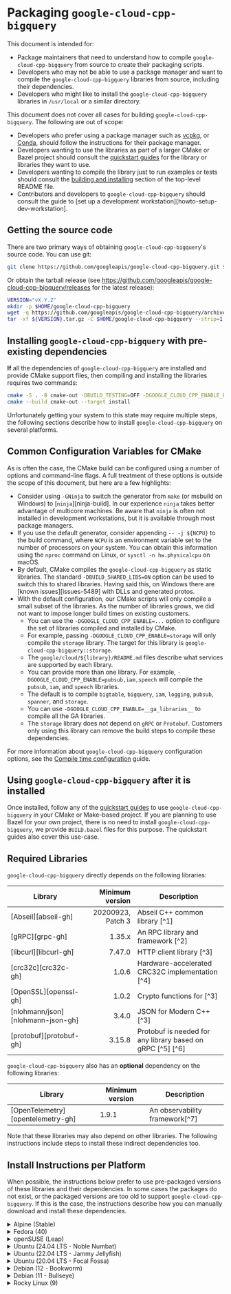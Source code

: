 # Packaging `google-cloud-cpp-bigquery`

This document is intended for:

- Package maintainers that need to understand how to compile `google-cloud-cpp-bigquery`
  from source to create their packaging scripts.
- Developers who may not be able to use a package manager and want to compile
  the `google-cloud-cpp-bigquery` libraries from source, including their dependencies.
- Developers who might like to install the `google-cloud-cpp-bigquery` libraries in
  `/usr/local` or a similar directory.

This document does not cover all cases for building `google-cloud-cpp-bigquery`. The
following are out of scope:

- Developers who prefer using a package manager such as
  [vcpkg](https://vcpkg.io), or [Conda](https://conda.io), should follow the
  instructions for their package manager.
- Developers wanting to use the libraries as part of a larger CMake or Bazel
  project should consult the [quickstart guides](/README.md#quickstart) for the
  library or libraries they want to use.
- Developers wanting to compile the library just to run examples or tests should
  consult the [building and installing](/README.md#building-and-installing)
  section of the top-level README file.
- Contributors and developers to `google-cloud-cpp-bigquery` should consult the guide to
  [set up a development workstation][howto-setup-dev-workstation].

## Getting the source code

There are two primary ways of obtaining `google-cloud-cpp-bigquery`'s source code. You
can use git:

```bash
git clone https://github.com/googleapis/google-cloud-cpp-bigquery.git $HOME/google-cloud-cpp-bigquery
```

Or obtain the tarball release (see
https://github.com/googleapis/google-cloud-cpp-bigquery/releases for the latest release):

```bash
VERSION="vX.Y.Z"
mkdir -p $HOME/google-cloud-cpp-bigquery
wget -q https://github.com/googleapis/google-cloud-cpp-bigquery/archive/${VERSION}.tar.gz
tar -xf ${VERSION}.tar.gz -C $HOME/google-cloud-cpp-bigquery --strip=1
```

## Installing `google-cloud-cpp-bigquery` with pre-existing dependencies

**If** all the dependencies of `google-cloud-cpp-bigquery` are installed and provide
CMake support files, then compiling and installing the libraries requires two
commands:

```bash
cmake -S . -B cmake-out -DBUILD_TESTING=OFF -DGOOGLE_CLOUD_CPP_ENABLE_EXAMPLES=OFF
cmake --build cmake-out --target install
```

Unfortunately getting your system to this state may require multiple steps, the
following sections describe how to install `google-cloud-cpp-bigquery` on several
platforms.

## Common Configuration Variables for CMake

As is often the case, the CMake build can be configured using a number of
options and command-line flags. A full treatment of these options is outside the
scope of this document, but here are a few highlights:

- Consider using `-GNinja` to switch the generator from `make` (or msbuild on
  Windows) to \[`ninja`\][ninja-build]. In our experience `ninja` takes better
  advantage of multicore machines. Be aware that `ninja` is often not installed
  in development workstations, but it is available through most package
  managers.
- If you use the default generator, consider appending `-- -j ${NCPU}` to the
  build command, where `NCPU` is an environment variable set to the number of
  processors on your system. You can obtain this information using the `nproc`
  command on Linux, or `sysctl -n hw.physicalcpu` on macOS.
- By default, CMake compiles the `google-cloud-cpp-bigquery` as static libraries. The
  standard `-DBUILD_SHARED_LIBS=ON` option can be used to switch this to shared
  libraries. Having said this, on Windows there are [known issues][issues-5489]
  with DLLs and generated protos.
- With the default configuration, our CMake scripts will only compile a small
  subset of the libraries. As the number of libraries grows, we did not want to
  impose longer build times on existing customers.
  - You can use the `-DGOOGLE_CLOUD_CPP_ENABLE=...` option to configure the set
    of libraries compiled and installed by CMake.
  - For example, passing `-DGOOGLE_CLOUD_CPP_ENABLE=storage` will only compile
    the `storage` library. The target for this library is
    `google-cloud-cpp-bigquery::storage`.
  - The `google/cloud/${library}/README.md` files describe what services are
    supported by each library.
  - You can provide more than one library. For example,
    `-DGOOGLE_CLOUD_CPP_ENABLE=pubsub,iam,speech` will compile the `pubsub`,
    `iam`, and `speech` libraries.
  - The default is to compile `bigtable`, `bigquery`, `iam`, `logging`,
    `pubsub`, `spanner`, and `storage`.
  - You can use `-DGOOGLE_CLOUD_CPP_ENABLE=__ga_libraries__` to compile all the
    GA libraries.
  - The `storage` library does not depend on `gRPC` or `Protobuf`. Customers
    only using this library can remove the build steps to compile these
    dependencies.

For more information about `google-cloud-cpp-bigquery` configuration options, see the
[Compile time configuration](/doc/compile-time-configuration.md) guide.

## Using `google-cloud-cpp-bigquery` after it is installed

Once installed, follow any of the [quickstart guides](/README.md#quickstart) to
use `google-cloud-cpp-bigquery` in your CMake or Make-based project. If you are planning
to use Bazel for your own project, there is no need to install
`google-cloud-cpp-bigquery`, we provide `BUILD.bazel` files for this purpose. The
quickstart guides also cover this use-case.

## Required Libraries

`google-cloud-cpp-bigquery` directly depends on the following libraries:

| Library                           |   Minimum version | Description                                                |
| --------------------------------- | ----------------: | ---------------------------------------------------------- |
| [Abseil][abseil-gh]               | 20200923, Patch 3 | Abseil C++ common library [^1]                             |
| [gRPC][grpc-gh]                   |            1.35.x | An RPC library and framework [^2]                          |
| [libcurl][libcurl-gh]             |            7.47.0 | HTTP client library [^3]                                   |
| [crc32c][crc32c-gh]               |             1.0.6 | Hardware-accelerated CRC32C implementation [^4]            |
| [OpenSSL][openssl-gh]             |             1.0.2 | Crypto functions for [^3]                                  |
| [nlohmann/json][nlohmann-json-gh] |             3.4.0 | JSON for Modern C++ [^3]                                   |
| [protobuf][protobuf-gh]           |            3.15.8 | Protobuf is needed for any library based on gRPC [^5] [^6] |

`google-cloud-cpp-bigquery` also has an **optional** dependency on the following
libraries:

| Library                           | Minimum version | Description                    |
| --------------------------------- | --------------- | ------------------------------ |
| [OpenTelemetry][opentelemetry-gh] | 1.9.1           | An observability framework[^7] |

Note that these libraries may also depend on other libraries. The following
instructions include steps to install these indirect dependencies too.

## Install Instructions per Platform

When possible, the instructions below prefer to use pre-packaged versions of
these libraries and their dependencies. In some cases the packages do not exist,
or the packaged versions are too old to support `google-cloud-cpp-bigquery`. If this is
the case, the instructions describe how you can manually download and install
these dependencies.

<!-- inject-distro-instructions-start -->

<details>
<summary>Alpine (Stable)</summary>
<br>

Install the minimal development tools, libcurl, and OpenSSL:

```bash
apk update && \
    apk add bash ca-certificates cmake curl git \
        gcc g++ make tar unzip zip zlib-dev
```

Alpine's version of `pkg-config` (https://github.com/pkgconf/pkgconf) is slow
when handling `.pc` files with lots of `Requires:` deps, which happens with
Abseil, so we use the normal `pkg-config` binary, which seems to not suffer
from this bottleneck. For more details see
https://github.com/pkgconf/pkgconf/issues/229 and
https://github.com/googleapis/google-cloud-cpp/issues/7052

```bash
mkdir -p $HOME/Downloads/pkgconf && cd $HOME/Downloads/pkgconf
curl -fsSL https://distfiles.ariadne.space/pkgconf/pkgconf-2.2.0.tar.gz | \
    tar -xzf - --strip-components=1 && \
    ./configure --prefix=/usr && \
    make -j ${NCPU:-4} && \
sudo make install && \
    cd /var/tmp && rm -fr build
```

The following steps will install libraries and tools in `/usr/local`. By
default, pkgconf does not search in these directories. We need to explicitly
set the search path.

```bash
export PKG_CONFIG_PATH=/usr/local/lib/pkgconfig:/usr/lib/pkgconfig
```

#### Dependencies

The versions of Abseil, Protobuf, gRPC, OpenSSL, and nlohmann-json included
with Alpine >= 3.19 meet `google-cloud-cpp`'s requirements. We can simply
install the development packages

```bash
apk update && \
    apk add abseil-cpp-dev crc32c-dev c-ares-dev curl-dev grpc-dev \
        protobuf-dev ninja nlohmann-json openssl-dev re2-dev
```

#### opentelemetry-cpp

```bash
mkdir -p $HOME/Downloads/opentelemetry-cpp && cd $HOME/Downloads/opentelemetry-cpp
curl -fsSL https://github.com/open-telemetry/opentelemetry-cpp/archive/v1.18.0.tar.gz | \
    tar -xzf - --strip-components=1 && \
    cmake \
        -DCMAKE_BUILD_TYPE=Release \
        -DBUILD_SHARED_LIBS=yes \
        -DWITH_EXAMPLES=OFF \
        -DWITH_ABSEIL=ON \
        -DBUILD_TESTING=OFF \
        -DOPENTELEMETRY_INSTALL=ON \
        -DOPENTELEMETRY_ABI_VERSION_NO=2 \
        -S . -B cmake-out && \
sudo cmake --build cmake-out --target install -- -j ${NCPU:-4}
```

#### apache-arrow

mkdir -p $HOME/Downloads/arrow && cd $HOME/Downloads/arrow
curl -fsSL https://github.com/apache/arrow/archive/apache-arrow-18.1.0.tar.gz | \
tar -xzf - --strip-components=1 && \
cmake \
-GNinja -S cpp -B cmake-out \
--preset ninja-release-minimal \
-DARROW_JEMALLOC=OFF \
-DBUILD_SHARED_LIBS=yes \
-DARROW_BUILD_STATIC=ON && \
sudo cmake --build cmake-out --target install

#### google-cloud-cpp

mkdir -p $HOME/Downloads/google-cloud-cpp && cd $HOME/Downloads/google-cloud-cpp
curl -fsSL https://github.com/googleapis/google-cloud-cpp/archive/v2.34.0.tar.gz | \
tar -xzf - --strip-components=1 && \
cmake \
-GNinja -S . -B cmake-out \
-DCMAKE_BUILD_TYPE=Release \
-DBUILD_SHARED_LIBS=yes \
-DBUILD_TESTING=OFF \
-DGOOGLE_CLOUD_CPP_WITH_MOCKS=OFF \
-DGOOGLE_CLOUD_CPP_ENABLE_EXAMPLES=OFF \
-DGOOGLE_CLOUD_CPP_ENABLE=bigquery,bigquerycontrol,opentelemetry && \
sudo cmake --build cmake-out --target install

#### Compile and install the main project

We can now compile and install `google-cloud-cpp-bigquery`:

```bash
# Pick a location to install the artifacts, e.g., `/usr/local` or `/opt`
PREFIX="${HOME}/google-cloud-cpp-installed"
cmake -S . -B cmake-out \
  -DCMAKE_BUILD_TYPE=Release \
  -DCMAKE_INSTALL_PREFIX="${PREFIX}" \
  -DBUILD_TESTING=OFF \
  -DGOOGLE_CLOUD_CPP_WITH_MOCKS=OFF \
  -DGOOGLE_CLOUD_CPP_ENABLE_EXAMPLES=OFF \
  -DGOOGLE_CLOUD_CPP_ENABLE=__ga_libraries__,opentelemetry
cmake --build cmake-out -- -j "$(nproc)"
cmake --build cmake-out --target install
```

</details>

<details>
<summary>Fedora (40)</summary>
<br>

Install the minimal development tools:

```bash
sudo dnf makecache && \
sudo dnf install -y cmake curl findutils gcc-c++ git make ninja-build \
        patch unzip tar wget zip
```

Fedora:40 includes packages, with recent enough versions, for most of the
direct dependencies of `google-cloud-cpp`.

```bash
sudo dnf makecache && \
sudo dnf install -y protobuf-compiler protobuf-devel grpc-cpp grpc-devel \
        json-devel libcurl-devel google-crc32c-devel openssl-devel
```

#### Patching pkg-config

If you are not planning to use `pkg-config(1)` you can skip these steps.

Fedora's version of `pkg-config` (https://github.com/pkgconf/pkgconf) is slow
when handling `.pc` files with lots of `Requires:` deps, which happens with
Abseil. If you plan to use `pkg-config` with any of the installed artifacts,
you may want to use a recent version of the standard `pkg-config` binary. If
not, `sudo dnf install pkgconfig` should work.

```bash
mkdir -p $HOME/Downloads/pkgconf && cd $HOME/Downloads/pkgconf
curl -fsSL https://distfiles.ariadne.space/pkgconf/pkgconf-2.2.0.tar.gz | \
    tar -xzf - --strip-components=1 && \
    ./configure --prefix=/usr --with-system-libdir=/lib64:/usr/lib64 --with-system-includedir=/usr/include && \
    make -j ${NCPU:-4} && \
sudo make install && \
sudo ldconfig && cd /var/tmp && rm -fr build
```

Older versions of Fedora hard-code RE2 to use C++11. It was fixed starting
with Fedora:38. If you using Fedora >= 38 or you are not planning to use
`pkg-config(1)` you can ignore this step. Alternatively, you can install RE2
and gRPC from source.

```
sed -i 's/-std=c\+\+11 //' /usr/lib64/pkgconfig/re2.pc
```

The following steps will install libraries and tools in `/usr/local`. By
default, pkgconf does not search in these directories. We need to explicitly
set the search path.

```bash
export PKG_CONFIG_PATH=/usr/local/share/pkgconfig:/usr/lib64/pkgconfig:/usr/local/lib64/pkgconfig
```

#### opentelemetry-cpp

The project has an **optional** dependency on the OpenTelemetry library.
We recommend installing this library because:

- the dependency will become required in the google-cloud-cpp v3.x series.
- it is needed to produce distributed traces of the library.

```bash
mkdir -p $HOME/Downloads/opentelemetry-cpp && cd $HOME/Downloads/opentelemetry-cpp
curl -fsSL https://github.com/open-telemetry/opentelemetry-cpp/archive/v1.18.0.tar.gz | \
    tar -xzf - --strip-components=1 && \
    cmake \
        -DCMAKE_BUILD_TYPE=Release \
        -DBUILD_SHARED_LIBS=yes \
        -DWITH_EXAMPLES=OFF \
        -DWITH_ABSEIL=ON \
        -DBUILD_TESTING=OFF \
        -DOPENTELEMETRY_INSTALL=ON \
        -DOPENTELEMETRY_ABI_VERSION_NO=2 \
        -S . -B cmake-out && \
sudo cmake --build cmake-out --target install -- -j ${NCPU:-4} && \
sudo ldconfig
```

#### Compile and install the main project

We can now compile and install `google-cloud-cpp-bigquery`:

```bash
# Pick a location to install the artifacts, e.g., `/usr/local` or `/opt`
PREFIX="${HOME}/google-cloud-cpp-installed"
cmake -S . -B cmake-out \
  -DCMAKE_BUILD_TYPE=Release \
  -DCMAKE_INSTALL_PREFIX="${PREFIX}" \
  -DBUILD_TESTING=OFF \
  -DGOOGLE_CLOUD_CPP_WITH_MOCKS=OFF \
  -DGOOGLE_CLOUD_CPP_ENABLE_EXAMPLES=OFF \
  -DGOOGLE_CLOUD_CPP_ENABLE=__ga_libraries__,opentelemetry
cmake --build cmake-out -- -j "$(nproc)"
cmake --build cmake-out --target install
```

</details>

<details>
<summary>openSUSE (Leap)</summary>
<br>

Install the minimal development tools.

**NOTE:** The default compiler on openSUSE (GCC 7.5.0) crashes while compiling
some of the files generated by Protobuf. Minor variations in the Protobuf
version or the libraries changes where the compiler crashes. We recommend you
use GCC 8 or higher to compile `google-cloud-cpp`.

```bash
sudo zypper refresh && \
sudo zypper install --allow-downgrade -y automake cmake curl \
        gcc gcc-c++ gcc8 gcc8-c++ git gzip libtool make patch tar wget
```

Install some of the dependencies for `google-cloud-cpp`.

```bash
sudo zypper refresh && \
sudo zypper install --allow-downgrade -y abseil-cpp-devel c-ares-devel \
        libcurl-devel libopenssl-devel libcrc32c-devel nlohmann_json-devel \
        grpc-devel libprotobuf-devel
```

The following steps will install libraries and tools in `/usr/local`. openSUSE
does not search for shared libraries in these directories by default. There
are multiple ways to solve this problem, the following steps are one solution:

```bash
(echo "/usr/local/lib" ; echo "/usr/local/lib64") | \
sudo tee /etc/ld.so.conf.d/usrlocal.conf
export PKG_CONFIG_PATH=/usr/local/lib/pkgconfig:/usr/local/lib64/pkgconfig
export PATH=/usr/local/bin:${PATH}
```

#### opentelemetry-cpp

The project has an **optional** dependency on the OpenTelemetry library.
We recommend installing this library because:

- the dependency will become required in the google-cloud-cpp v3.x series.
- it is needed to produce distributed traces of the library.

```bash
mkdir -p $HOME/Downloads/opentelemetry-cpp && cd $HOME/Downloads/opentelemetry-cpp
curl -fsSL https://github.com/open-telemetry/opentelemetry-cpp/archive/v1.18.0.tar.gz | \
    tar -xzf - --strip-components=1 && \
    cmake \
        -DCMAKE_BUILD_TYPE=Release \
        -DBUILD_SHARED_LIBS=yes \
        -DWITH_EXAMPLES=OFF \
        -DWITH_ABSEIL=ON \
        -DBUILD_TESTING=OFF \
        -DOPENTELEMETRY_INSTALL=ON \
        -DOPENTELEMETRY_ABI_VERSION_NO=2 \
        -S . -B cmake-out && \
sudo cmake --build cmake-out --target install -- -j ${NCPU:-4} && \
sudo ldconfig
```

Use the following environment variables to configure the compiler used by
CMake.

export CXX=g++-8

export CC=gcc-8

#### Compile and install the main project

We can now compile and install `google-cloud-cpp-bigquery`:

```bash
# Pick a location to install the artifacts, e.g., `/usr/local` or `/opt`
PREFIX="${HOME}/google-cloud-cpp-installed"
cmake -S . -B cmake-out \
  -DCMAKE_BUILD_TYPE=Release \
  -DCMAKE_INSTALL_PREFIX="${PREFIX}" \
  -DBUILD_TESTING=OFF \
  -DGOOGLE_CLOUD_CPP_WITH_MOCKS=OFF \
  -DGOOGLE_CLOUD_CPP_ENABLE_EXAMPLES=OFF \
  -DGOOGLE_CLOUD_CPP_ENABLE=__ga_libraries__,opentelemetry
cmake --build cmake-out -- -j "$(nproc)"
cmake --build cmake-out --target install
```

</details>

<details>
<summary>Ubuntu (24.04 LTS - Noble Numbat)</summary>
<br>

Install the minimal development tools, libcurl, OpenSSL and libc-ares:

```bash
export DEBIAN_FRONTEND=noninteractive
sudo apt-get update && \
sudo apt-get --no-install-recommends install -y apt-transport-https apt-utils \
        cmake ca-certificates curl git gcc g++ m4 make tar
```

Ubuntu:24 includes packages for most of the direct dependencies of
`google-cloud-cpp`:

```bash
export DEBIAN_FRONTEND=noninteractive
sudo apt-get update && \
sudo apt-get --no-install-recommends install -y  \
        libabsl-dev \
        libcurl4-openssl-dev \
        libgrpc++-dev protobuf-compiler-grpc \
        libprotobuf-dev protobuf-compiler \
        nlohmann-json3-dev
```

#### Patching pkg-config

If you are not planning to use `pkg-config(1)` you can skip these steps.

Ubuntu's version of `pkg-config` (https://github.com/pkgconf/pkgconf) is slow
when handling `.pc` files with lots of `Requires:` deps, which happens with
Abseil. If you plan to use `pkg-config` with any of the installed artifacts,
you may want to use a recent version of the standard `pkg-config` binary. If
not, `sudo dnf install pkgconfig` should work.

```bash
mkdir -p $HOME/Downloads/pkgconf && cd $HOME/Downloads/pkgconf
rm -f /usr/bin/pkgconf /usr/bin/pkg-config
curl -fsSL https://distfiles.ariadne.space/pkgconf/pkgconf-2.2.0.tar.gz | \
    tar -xzf - --strip-components=1 && \
    ./configure --prefix=/usr -with-pkg-config-dir=/usr/local/lib/x86_64-linux-gnu/pkgconfig:/usr/local/lib/pkgconfig:/usr/local/share/pkgconfig:/usr/lib/x86_64-linux-gnu/pkgconfig:/usr/lib/pkgconfig:/usr/share/pkgconfig && \
    make -j ${NCPU:-4} && \
sudo make install && \
sudo ldconfig && cd /var/tmp && rm -fr build
ln -s /usr/bin/pkgconf /usr/bin/pkg-config
```

#### crc32c

The project depends on the Crc32c library, we need to compile this from
source:

```bash
mkdir -p $HOME/Downloads/crc32c && cd $HOME/Downloads/crc32c
curl -fsSL https://github.com/google/crc32c/archive/1.1.2.tar.gz | \
    tar -xzf - --strip-components=1 && \
    cmake \
        -DCMAKE_BUILD_TYPE=Release \
        -DBUILD_SHARED_LIBS=yes \
        -DCRC32C_BUILD_TESTS=OFF \
        -DCRC32C_BUILD_BENCHMARKS=OFF \
        -DCRC32C_USE_GLOG=OFF \
        -S . -B cmake-out && \
    cmake --build cmake-out -- -j ${NCPU:-4} && \
sudo cmake --build cmake-out --target install -- -j ${NCPU:-4} && \
sudo ldconfig
```

#### opentelemetry-cpp

The project has an **optional** dependency on the OpenTelemetry library.
We recommend installing this library because:

- the dependency will become required in the google-cloud-cpp v3.x series.
- it is needed to produce distributed traces of the library.

```bash
mkdir -p $HOME/Downloads/opentelemetry-cpp && cd $HOME/Downloads/opentelemetry-cpp
curl -fsSL https://github.com/open-telemetry/opentelemetry-cpp/archive/v1.18.0.tar.gz | \
    tar -xzf - --strip-components=1 && \
    cmake \
        -DCMAKE_BUILD_TYPE=Release \
        -DBUILD_SHARED_LIBS=yes \
        -DWITH_EXAMPLES=OFF \
        -DWITH_ABSEIL=ON \
        -DBUILD_TESTING=OFF \
        -DOPENTELEMETRY_INSTALL=ON \
        -DOPENTELEMETRY_ABI_VERSION_NO=2 \
        -S . -B cmake-out && \
sudo cmake --build cmake-out --target install -- -j ${NCPU:-4} && \
sudo ldconfig
```

#### Compile and install the main project

We can now compile and install `google-cloud-cpp-bigquery`:

```bash
# Pick a location to install the artifacts, e.g., `/usr/local` or `/opt`
PREFIX="${HOME}/google-cloud-cpp-installed"
cmake -S . -B cmake-out \
  -DCMAKE_BUILD_TYPE=Release \
  -DCMAKE_INSTALL_PREFIX="${PREFIX}" \
  -DBUILD_TESTING=OFF \
  -DGOOGLE_CLOUD_CPP_WITH_MOCKS=OFF \
  -DGOOGLE_CLOUD_CPP_ENABLE_EXAMPLES=OFF \
  -DGOOGLE_CLOUD_CPP_ENABLE=__ga_libraries__,opentelemetry
cmake --build cmake-out -- -j "$(nproc)"
cmake --build cmake-out --target install
```

</details>

<details>
<summary>Ubuntu (22.04 LTS - Jammy Jellyfish)</summary>
<br>

Install the minimal development tools, libcurl, OpenSSL and libc-ares:

```bash
export DEBIAN_FRONTEND=noninteractive
sudo apt-get update && \
sudo apt-get --no-install-recommends install -y apt-transport-https apt-utils \
        automake build-essential cmake ca-certificates curl git \
        gcc g++ libc-ares-dev libc-ares2 libcurl4-openssl-dev libre2-dev \
        libssl-dev m4 make pkg-config tar wget zlib1g-dev
```

#### Abseil

We need a recent version of Abseil. Enabling `ABSL_PROPAGATE_CXX_STD`
propagates the version of C++ used to compile Abseil to anything that depends
on Abseil.

```bash
mkdir -p $HOME/Downloads/abseil-cpp && cd $HOME/Downloads/abseil-cpp
curl -fsSL https://github.com/abseil/abseil-cpp/archive/20240722.0.tar.gz | \
    tar -xzf - --strip-components=1 && \
    cmake \
      -DCMAKE_BUILD_TYPE=Release \
      -DABSL_BUILD_TESTING=OFF \
      -DABSL_PROPAGATE_CXX_STD=ON \
      -DBUILD_SHARED_LIBS=yes \
      -S . -B cmake-out && \
    cmake --build cmake-out -- -j ${NCPU:-4} && \
sudo cmake --build cmake-out --target install -- -j ${NCPU:-4} && \
sudo ldconfig
```

#### Protobuf

We need to install a version of Protobuf that is recent enough to support the
Google Cloud Platform proto files:

```bash
mkdir -p $HOME/Downloads/protobuf && cd $HOME/Downloads/protobuf
curl -fsSL https://github.com/protocolbuffers/protobuf/archive/v29.0.tar.gz | \
    tar -xzf - --strip-components=1 && \
    cmake \
        -DCMAKE_BUILD_TYPE=Release \
        -DBUILD_SHARED_LIBS=yes \
        -Dprotobuf_BUILD_TESTS=OFF \
        -Dprotobuf_ABSL_PROVIDER=package \
        -S . -B cmake-out && \
    cmake --build cmake-out -- -j ${NCPU:-4} && \
sudo cmake --build cmake-out --target install -- -j ${NCPU:-4} && \
sudo ldconfig
```

#### gRPC

We also need a version of gRPC that is recent enough to support the Google
Cloud Platform proto files. We install it using:

```bash
mkdir -p $HOME/Downloads/grpc && cd $HOME/Downloads/grpc
curl -fsSL https://github.com/grpc/grpc/archive/v1.67.0.tar.gz | \
    tar -xzf - --strip-components=1 && \
    cmake \
        -DCMAKE_BUILD_TYPE=Release \
        -DBUILD_SHARED_LIBS=yes \
        -DgRPC_INSTALL=ON \
        -DgRPC_BUILD_TESTS=OFF \
        -DgRPC_ABSL_PROVIDER=package \
        -DgRPC_CARES_PROVIDER=package \
        -DgRPC_PROTOBUF_PROVIDER=package \
        -DgRPC_RE2_PROVIDER=package \
        -DgRPC_SSL_PROVIDER=package \
        -DgRPC_ZLIB_PROVIDER=package \
        -S . -B cmake-out && \
    cmake --build cmake-out -- -j ${NCPU:-4} && \
sudo cmake --build cmake-out --target install -- -j ${NCPU:-4} && \
sudo ldconfig
```

#### crc32c

The project depends on the Crc32c library, we need to compile this from
source:

```bash
mkdir -p $HOME/Downloads/crc32c && cd $HOME/Downloads/crc32c
curl -fsSL https://github.com/google/crc32c/archive/1.1.2.tar.gz | \
    tar -xzf - --strip-components=1 && \
    cmake \
        -DCMAKE_BUILD_TYPE=Release \
        -DBUILD_SHARED_LIBS=yes \
        -DCRC32C_BUILD_TESTS=OFF \
        -DCRC32C_BUILD_BENCHMARKS=OFF \
        -DCRC32C_USE_GLOG=OFF \
        -S . -B cmake-out && \
    cmake --build cmake-out -- -j ${NCPU:-4} && \
sudo cmake --build cmake-out --target install -- -j ${NCPU:-4} && \
sudo ldconfig
```

#### nlohmann_json library

The project depends on the nlohmann_json library. We use CMake to
install it as this installs the necessary CMake configuration files.
Note that this is a header-only library, and often installed manually.
This leaves your environment without support for CMake pkg-config.

```bash
mkdir -p $HOME/Downloads/json && cd $HOME/Downloads/json
curl -fsSL https://github.com/nlohmann/json/archive/v3.11.3.tar.gz | \
    tar -xzf - --strip-components=1 && \
    cmake \
      -DCMAKE_BUILD_TYPE=Release \
      -DBUILD_SHARED_LIBS=yes \
      -DBUILD_TESTING=OFF \
      -DJSON_BuildTests=OFF \
      -S . -B cmake-out && \
sudo cmake --build cmake-out --target install -- -j ${NCPU:-4} && \
sudo ldconfig
```

#### opentelemetry-cpp

The project has an **optional** dependency on the OpenTelemetry library.
We recommend installing this library because:

- the dependency will become required in the google-cloud-cpp v3.x series.
- it is needed to produce distributed traces of the library.

```bash
mkdir -p $HOME/Downloads/opentelemetry-cpp && cd $HOME/Downloads/opentelemetry-cpp
curl -fsSL https://github.com/open-telemetry/opentelemetry-cpp/archive/v1.18.0.tar.gz | \
    tar -xzf - --strip-components=1 && \
    cmake \
        -DCMAKE_BUILD_TYPE=Release \
        -DBUILD_SHARED_LIBS=yes \
        -DWITH_EXAMPLES=OFF \
        -DWITH_ABSEIL=ON \
        -DBUILD_TESTING=OFF \
        -DOPENTELEMETRY_INSTALL=ON \
        -DOPENTELEMETRY_ABI_VERSION_NO=2 \
        -S . -B cmake-out && \
sudo cmake --build cmake-out --target install -- -j ${NCPU:-4} && \
sudo ldconfig
```

#### Compile and install the main project

We can now compile and install `google-cloud-cpp-bigquery`:

```bash
# Pick a location to install the artifacts, e.g., `/usr/local` or `/opt`
PREFIX="${HOME}/google-cloud-cpp-installed"
cmake -S . -B cmake-out \
  -DCMAKE_BUILD_TYPE=Release \
  -DCMAKE_INSTALL_PREFIX="${PREFIX}" \
  -DBUILD_TESTING=OFF \
  -DGOOGLE_CLOUD_CPP_WITH_MOCKS=OFF \
  -DGOOGLE_CLOUD_CPP_ENABLE_EXAMPLES=OFF \
  -DGOOGLE_CLOUD_CPP_ENABLE=__ga_libraries__,opentelemetry
cmake --build cmake-out -- -j "$(nproc)"
cmake --build cmake-out --target install
```

</details>

<details>
<summary>Ubuntu (20.04 LTS - Focal Fossa)</summary>
<br>

Install the minimal development tools, libcurl, OpenSSL and libc-ares:

```bash
export DEBIAN_FRONTEND=noninteractive
sudo apt-get update && \
sudo apt-get --no-install-recommends install -y apt-transport-https apt-utils \
        automake build-essential cmake ca-certificates curl git \
        gcc g++ libc-ares-dev libc-ares2 libcurl4-openssl-dev \
        libssl-dev m4 make pkg-config tar wget zlib1g-dev
```

#### Abseil

We need a recent version of Abseil. Enabling `ABSL_PROPAGATE_CXX_STD`
propagates the version of C++ used to compile Abseil to anything that depends
on Abseil.

```bash
mkdir -p $HOME/Downloads/abseil-cpp && cd $HOME/Downloads/abseil-cpp
curl -fsSL https://github.com/abseil/abseil-cpp/archive/20240722.0.tar.gz | \
    tar -xzf - --strip-components=1 && \
    cmake \
      -DCMAKE_BUILD_TYPE=Release \
      -DABSL_BUILD_TESTING=OFF \
      -DABSL_PROPAGATE_CXX_STD=ON \
      -DBUILD_SHARED_LIBS=yes \
      -S . -B cmake-out && \
    cmake --build cmake-out -- -j ${NCPU:-4} && \
sudo cmake --build cmake-out --target install -- -j ${NCPU:-4} && \
sudo ldconfig
```

#### Protobuf

We need to install a version of Protobuf that is recent enough to support the
Google Cloud Platform proto files:

```bash
mkdir -p $HOME/Downloads/protobuf && cd $HOME/Downloads/protobuf
curl -fsSL https://github.com/protocolbuffers/protobuf/archive/v29.0.tar.gz | \
    tar -xzf - --strip-components=1 && \
    cmake \
        -DCMAKE_BUILD_TYPE=Release \
        -DBUILD_SHARED_LIBS=yes \
        -Dprotobuf_BUILD_TESTS=OFF \
        -Dprotobuf_ABSL_PROVIDER=package \
        -S . -B cmake-out && \
    cmake --build cmake-out -- -j ${NCPU:-4} && \
sudo cmake --build cmake-out --target install -- -j ${NCPU:-4} && \
sudo ldconfig
```

#### RE2

The version of RE2 included with this distro hard-codes C++11 in its
pkg-config file. You can skip this build and use the system's package if
you are not planning to use pkg-config.

```bash
mkdir -p $HOME/Downloads/re2 && cd $HOME/Downloads/re2
curl -fsSL https://github.com/google/re2/archive/2024-07-02.tar.gz | \
    tar -xzf - --strip-components=1 && \
    cmake -DCMAKE_BUILD_TYPE=Release \
        -DBUILD_SHARED_LIBS=ON \
        -DRE2_BUILD_TESTING=OFF \
        -S . -B cmake-out && \
    cmake --build cmake-out -- -j ${NCPU:-4} && \
sudo cmake --build cmake-out --target install -- -j ${NCPU:-4} && \
sudo ldconfig
```

#### gRPC

We also need a version of gRPC that is recent enough to support the Google
Cloud Platform proto files. We install it using:

```bash
mkdir -p $HOME/Downloads/grpc && cd $HOME/Downloads/grpc
curl -fsSL https://github.com/grpc/grpc/archive/v1.67.0.tar.gz | \
    tar -xzf - --strip-components=1 && \
    cmake \
        -DCMAKE_BUILD_TYPE=Release \
        -DBUILD_SHARED_LIBS=yes \
        -DgRPC_INSTALL=ON \
        -DgRPC_BUILD_TESTS=OFF \
        -DgRPC_ABSL_PROVIDER=package \
        -DgRPC_CARES_PROVIDER=package \
        -DgRPC_PROTOBUF_PROVIDER=package \
        -DgRPC_RE2_PROVIDER=package \
        -DgRPC_SSL_PROVIDER=package \
        -DgRPC_ZLIB_PROVIDER=package \
        -S . -B cmake-out && \
    cmake --build cmake-out -- -j ${NCPU:-4} && \
sudo cmake --build cmake-out --target install -- -j ${NCPU:-4} && \
sudo ldconfig
```

#### crc32c

The project depends on the Crc32c library, we need to compile this from
source:

```bash
mkdir -p $HOME/Downloads/crc32c && cd $HOME/Downloads/crc32c
curl -fsSL https://github.com/google/crc32c/archive/1.1.2.tar.gz | \
    tar -xzf - --strip-components=1 && \
    cmake \
        -DCMAKE_BUILD_TYPE=Release \
        -DBUILD_SHARED_LIBS=yes \
        -DCRC32C_BUILD_TESTS=OFF \
        -DCRC32C_BUILD_BENCHMARKS=OFF \
        -DCRC32C_USE_GLOG=OFF \
        -S . -B cmake-out && \
    cmake --build cmake-out -- -j ${NCPU:-4} && \
sudo cmake --build cmake-out --target install -- -j ${NCPU:-4} && \
sudo ldconfig
```

#### nlohmann_json library

The project depends on the nlohmann_json library. We use CMake to
install it as this installs the necessary CMake configuration files.
Note that this is a header-only library, and often installed manually.
This leaves your environment without support for CMake pkg-config.

```bash
mkdir -p $HOME/Downloads/json && cd $HOME/Downloads/json
curl -fsSL https://github.com/nlohmann/json/archive/v3.11.3.tar.gz | \
    tar -xzf - --strip-components=1 && \
    cmake \
      -DCMAKE_BUILD_TYPE=Release \
      -DBUILD_SHARED_LIBS=yes \
      -DBUILD_TESTING=OFF \
      -DJSON_BuildTests=OFF \
      -S . -B cmake-out && \
sudo cmake --build cmake-out --target install -- -j ${NCPU:-4} && \
sudo ldconfig
```

#### opentelemetry-cpp

The project has an **optional** dependency on the OpenTelemetry library.
We recommend installing this library because:

- the dependency will become required in the google-cloud-cpp v3.x series.
- it is needed to produce distributed traces of the library.

```bash
mkdir -p $HOME/Downloads/opentelemetry-cpp && cd $HOME/Downloads/opentelemetry-cpp
curl -fsSL https://github.com/open-telemetry/opentelemetry-cpp/archive/v1.18.0.tar.gz | \
    tar -xzf - --strip-components=1 && \
    cmake \
        -DCMAKE_BUILD_TYPE=Release \
        -DBUILD_SHARED_LIBS=yes \
        -DWITH_EXAMPLES=OFF \
        -DWITH_ABSEIL=ON \
        -DBUILD_TESTING=OFF \
        -DOPENTELEMETRY_INSTALL=ON \
        -DOPENTELEMETRY_ABI_VERSION_NO=2 \
        -S . -B cmake-out && \
sudo cmake --build cmake-out --target install -- -j ${NCPU:-4} && \
sudo ldconfig
```

#### Compile and install the main project

We can now compile and install `google-cloud-cpp-bigquery`:

```bash
# Pick a location to install the artifacts, e.g., `/usr/local` or `/opt`
PREFIX="${HOME}/google-cloud-cpp-installed"
cmake -S . -B cmake-out \
  -DCMAKE_BUILD_TYPE=Release \
  -DCMAKE_INSTALL_PREFIX="${PREFIX}" \
  -DBUILD_TESTING=OFF \
  -DGOOGLE_CLOUD_CPP_WITH_MOCKS=OFF \
  -DGOOGLE_CLOUD_CPP_ENABLE_EXAMPLES=OFF \
  -DGOOGLE_CLOUD_CPP_ENABLE=__ga_libraries__,opentelemetry
cmake --build cmake-out -- -j "$(nproc)"
cmake --build cmake-out --target install
```

</details>

<details>
<summary>Debian (12 - Bookworm)</summary>
<br>

Install the minimal development tools.

```bash
sudo apt-get update && \
sudo apt-get --no-install-recommends install -y apt-transport-https apt-utils \
        automake build-essential ca-certificates cmake curl git \
        gcc g++ m4 make ninja-build pkg-config tar wget zlib1g-dev
```

Install the development packages for direct `google-cloud-cpp` dependencies:

```bash
sudo apt-get update && \
sudo apt-get --no-install-recommends install -y \
        libabsl-dev \
        libprotobuf-dev protobuf-compiler \
        libgrpc++-dev libgrpc-dev protobuf-compiler-grpc \
        libcurl4-openssl-dev libssl-dev nlohmann-json3-dev
```

#### Patching pkg-config

If you are not planning to use `pkg-config(1)` you can skip these steps.

Debian's version of `pkg-config` (https://github.com/pkgconf/pkgconf) is slow
when handling `.pc` files with lots of `Requires:` deps, which happens with
Abseil. If you plan to use `pkg-config` with any of the installed artifacts,
you may want to use a recent version of the standard `pkg-config` binary. If
not, `sudo dnf install pkgconfig` should work.

```bash
mkdir -p $HOME/Downloads/pkgconf && cd $HOME/Downloads/pkgconf
curl -fsSL https://distfiles.ariadne.space/pkgconf/pkgconf-2.2.0.tar.gz | \
    tar -xzf - --strip-components=1 && \
    ./configure --prefix=/usr --with-system-libdir=/lib:/usr/lib --with-system-includedir=/usr/include && \
    make -j ${NCPU:-4} && \
sudo make install && \
sudo ldconfig && cd /var/tmp && rm -fr build
export PKG_CONFIG_PATH=/usr/lib/x86_64-linux-gnu/pkgconfig:/usr/local/lib/pkgconfig
```

#### crc32c

The project depends on the Crc32c library, we need to compile this from
source:

```bash
mkdir -p $HOME/Downloads/crc32c && cd $HOME/Downloads/crc32c
curl -fsSL https://github.com/google/crc32c/archive/1.1.2.tar.gz | \
    tar -xzf - --strip-components=1 && \
    cmake \
        -DCMAKE_BUILD_TYPE=Release \
        -DBUILD_SHARED_LIBS=yes \
        -DCRC32C_BUILD_TESTS=OFF \
        -DCRC32C_BUILD_BENCHMARKS=OFF \
        -DCRC32C_USE_GLOG=OFF \
        -S . -B cmake-out && \
    cmake --build cmake-out -- -j ${NCPU:-4} && \
sudo cmake --build cmake-out --target install -- -j ${NCPU:-4} && \
sudo ldconfig
```

#### opentelemetry-cpp

The project has an **optional** dependency on the OpenTelemetry library.
We recommend installing this library because:

- the dependency will become required in the google-cloud-cpp v3.x series.
- it is needed to produce distributed traces of the library.

```bash
mkdir -p $HOME/Downloads/opentelemetry-cpp && cd $HOME/Downloads/opentelemetry-cpp
curl -fsSL https://github.com/open-telemetry/opentelemetry-cpp/archive/v1.18.0.tar.gz | \
    tar -xzf - --strip-components=1 && \
    cmake \
        -DCMAKE_BUILD_TYPE=Release \
        -DBUILD_SHARED_LIBS=yes \
        -DWITH_EXAMPLES=OFF \
        -DWITH_ABSEIL=ON \
        -DBUILD_TESTING=OFF \
        -DOPENTELEMETRY_INSTALL=ON \
        -DOPENTELEMETRY_ABI_VERSION_NO=2 \
        -S . -B cmake-out && \
sudo cmake --build cmake-out --target install -- -j ${NCPU:-4} && \
sudo ldconfig
```

#### Compile and install the main project

We can now compile and install `google-cloud-cpp-bigquery`:

```bash
# Pick a location to install the artifacts, e.g., `/usr/local` or `/opt`
PREFIX="${HOME}/google-cloud-cpp-installed"
cmake -S . -B cmake-out \
  -DCMAKE_BUILD_TYPE=Release \
  -DCMAKE_INSTALL_PREFIX="${PREFIX}" \
  -DBUILD_TESTING=OFF \
  -DGOOGLE_CLOUD_CPP_WITH_MOCKS=OFF \
  -DGOOGLE_CLOUD_CPP_ENABLE_EXAMPLES=OFF \
  -DGOOGLE_CLOUD_CPP_ENABLE=__ga_libraries__,opentelemetry
cmake --build cmake-out -- -j "$(nproc)"
cmake --build cmake-out --target install
```

</details>

<details>
<summary>Debian (11 - Bullseye)</summary>
<br>

Install the minimal development tools, libcurl, and OpenSSL:

```bash
sudo apt-get update && \
sudo apt-get --no-install-recommends install -y apt-transport-https apt-utils \
        automake build-essential ca-certificates cmake curl git \
        gcc g++ libc-ares-dev libc-ares2 libcurl4-openssl-dev \
        libssl-dev m4 make ninja-build pkg-config tar wget zlib1g-dev
```

#### Abseil

Debian 11 ships with Abseil==20200923.3. Unfortunately, the current gRPC
version needs Abseil >= 20210324. Enabling `ABSL_PROPAGATE_CXX_STD`
propagates the version of C++ used to compile Abseil to anything that depends
on Abseil.

```bash
mkdir -p $HOME/Downloads/abseil-cpp && cd $HOME/Downloads/abseil-cpp
curl -fsSL https://github.com/abseil/abseil-cpp/archive/20240722.0.tar.gz | \
    tar -xzf - --strip-components=1 && \
    cmake \
      -DCMAKE_BUILD_TYPE=Release \
      -DABSL_BUILD_TESTING=OFF \
      -DABSL_PROPAGATE_CXX_STD=ON \
      -DBUILD_SHARED_LIBS=yes \
      -S . -B cmake-out && \
    cmake --build cmake-out -- -j ${NCPU:-4} && \
sudo cmake --build cmake-out --target install -- -j ${NCPU:-4} && \
sudo ldconfig
```

#### crc32c

The project depends on the Crc32c library, we need to compile this from
source:

```bash
mkdir -p $HOME/Downloads/crc32c && cd $HOME/Downloads/crc32c
curl -fsSL https://github.com/google/crc32c/archive/1.1.2.tar.gz | \
    tar -xzf - --strip-components=1 && \
    cmake \
        -DCMAKE_BUILD_TYPE=Release \
        -DBUILD_SHARED_LIBS=yes \
        -DCRC32C_BUILD_TESTS=OFF \
        -DCRC32C_BUILD_BENCHMARKS=OFF \
        -DCRC32C_USE_GLOG=OFF \
        -S . -B cmake-out && \
    cmake --build cmake-out -- -j ${NCPU:-4} && \
sudo cmake --build cmake-out --target install -- -j ${NCPU:-4} && \
sudo ldconfig
```

#### nlohmann_json library

Debian 11 also ships with nlohmann-json==3.9.1, which is recent enough for our needs:

```bash
sudo apt-get update && \
sudo apt-get --no-install-recommends install -y nlohmann-json3-dev
```

#### Protobuf

Unless you are only using the Google Cloud Storage library the project
needs Protobuf and gRPC. Unfortunately the version of Protobuf that ships
with Debian 11 is not recent enough to support the protos published by
Google Cloud. We need to build from source:

```bash
mkdir -p $HOME/Downloads/protobuf && cd $HOME/Downloads/protobuf
curl -fsSL https://github.com/protocolbuffers/protobuf/archive/v29.0.tar.gz | \
    tar -xzf - --strip-components=1 && \
    cmake \
        -DCMAKE_BUILD_TYPE=Release \
        -DBUILD_SHARED_LIBS=yes \
        -Dprotobuf_BUILD_TESTS=OFF \
        -Dprotobuf_ABSL_PROVIDER=package \
        -S . -B cmake-out && \
sudo cmake --build cmake-out --target install -- -j ${NCPU:-4} && \
sudo ldconfig
```

#### RE2

The version of RE2 included with this distro hard-codes C++11 in its
pkg-config file. You can skip this build and use the system's package if
you are not planning to use pkg-config.

```bash
mkdir -p $HOME/Downloads/re2 && cd $HOME/Downloads/re2
curl -fsSL https://github.com/google/re2/archive/2024-07-02.tar.gz | \
    tar -xzf - --strip-components=1 && \
    cmake -DCMAKE_BUILD_TYPE=Release \
        -DBUILD_SHARED_LIBS=ON \
        -DRE2_BUILD_TESTING=OFF \
        -S . -B cmake-out && \
    cmake --build cmake-out -- -j ${NCPU:-4} && \
sudo cmake --build cmake-out --target install -- -j ${NCPU:-4} && \
sudo ldconfig
```

#### gRPC

Finally, we build gRPC from source:

```bash
mkdir -p $HOME/Downloads/grpc && cd $HOME/Downloads/grpc
curl -fsSL https://github.com/grpc/grpc/archive/v1.67.0.tar.gz | \
    tar -xzf - --strip-components=1 && \
    cmake \
        -DCMAKE_BUILD_TYPE=Release \
        -DBUILD_SHARED_LIBS=yes \
        -DgRPC_INSTALL=ON \
        -DgRPC_BUILD_TESTS=OFF \
        -DgRPC_ABSL_PROVIDER=package \
        -DgRPC_CARES_PROVIDER=package \
        -DgRPC_PROTOBUF_PROVIDER=package \
        -DgRPC_RE2_PROVIDER=package \
        -DgRPC_SSL_PROVIDER=package \
        -DgRPC_ZLIB_PROVIDER=package \
        -S . -B cmake-out && \
sudo cmake --build cmake-out --target install -- -j ${NCPU:-4} && \
sudo ldconfig
```

#### opentelemetry-cpp

The project has an **optional** dependency on the OpenTelemetry library.
We recommend installing this library because:

- the dependency will become required in the google-cloud-cpp v3.x series.
- it is needed to produce distributed traces of the library.

```bash
mkdir -p $HOME/Downloads/opentelemetry-cpp && cd $HOME/Downloads/opentelemetry-cpp
curl -fsSL https://github.com/open-telemetry/opentelemetry-cpp/archive/v1.18.0.tar.gz | \
    tar -xzf - --strip-components=1 && \
    cmake \
        -DCMAKE_BUILD_TYPE=Release \
        -DBUILD_SHARED_LIBS=yes \
        -DWITH_EXAMPLES=OFF \
        -DWITH_ABSEIL=ON \
        -DBUILD_TESTING=OFF \
        -DOPENTELEMETRY_INSTALL=ON \
        -DOPENTELEMETRY_ABI_VERSION_NO=2 \
        -S . -B cmake-out && \
sudo cmake --build cmake-out --target install -- -j ${NCPU:-4} && \
sudo ldconfig
```

#### Compile and install the main project

We can now compile and install `google-cloud-cpp-bigquery`:

```bash
# Pick a location to install the artifacts, e.g., `/usr/local` or `/opt`
PREFIX="${HOME}/google-cloud-cpp-installed"
cmake -S . -B cmake-out \
  -DCMAKE_BUILD_TYPE=Release \
  -DCMAKE_INSTALL_PREFIX="${PREFIX}" \
  -DBUILD_TESTING=OFF \
  -DGOOGLE_CLOUD_CPP_WITH_MOCKS=OFF \
  -DGOOGLE_CLOUD_CPP_ENABLE_EXAMPLES=OFF \
  -DGOOGLE_CLOUD_CPP_ENABLE=__ga_libraries__,opentelemetry
cmake --build cmake-out -- -j "$(nproc)"
cmake --build cmake-out --target install
```

</details>

<details>
<summary>Rocky Linux (9)</summary>
<br>

Install the minimal development tools, libcurl, OpenSSL, and the c-ares
library (required by gRPC):

```bash
sudo dnf makecache && \
sudo dnf update -y && \
sudo dnf install -y epel-release && \
sudo dnf makecache && \
sudo dnf install -y cmake findutils gcc-c++ git make openssl-devel \
        patch zlib-devel libcurl-devel c-ares-devel tar wget which
```

Rocky Linux's version of `pkg-config` (https://github.com/pkgconf/pkgconf) is
slow when handling `.pc` files with lots of `Requires:` deps, which happens
with Abseil. If you plan to use `pkg-config` with any of the installed
artifacts, you may want to use a recent version of the standard `pkg-config`
binary. If not, `sudo dnf install pkgconfig` should work.

```bash
mkdir -p $HOME/Downloads/pkgconf && cd $HOME/Downloads/pkgconf
curl -fsSL https://distfiles.ariadne.space/pkgconf/pkgconf-2.2.0.tar.gz | \
    tar -xzf - --strip-components=1 && \
    ./configure --prefix=/usr --with-system-libdir=/lib64:/usr/lib64 --with-system-includedir=/usr/include && \
    make -j ${NCPU:-4} && \
sudo make install && \
sudo ldconfig && cd /var/tmp && rm -fr build
```

The following steps will install libraries and tools in `/usr/local`. By
default, Rocky Linux 9 does not search for shared libraries in these
directories, there are multiple ways to solve this problem, the following
steps are one solution:

```bash
(echo "/usr/local/lib" ; echo "/usr/local/lib64") | \
sudo tee /etc/ld.so.conf.d/usrlocal.conf
export PKG_CONFIG_PATH=/usr/local/lib/pkgconfig:/usr/local/lib64/pkgconfig:/usr/lib64/pkgconfig
export PATH=/usr/local/bin:${PATH}
```

#### Abseil

Rocky Linux 9 includes a package for Abseil, unfortunately, this package is
incomplete, as it lacks the CMake support files for it. We need to compile
Abseiil from source. Enabling `ABSL_PROPAGATE_CXX_STD` propagates the version
of C++ used to compile Abseil to anything that depends on Abseil.

```bash
mkdir -p $HOME/Downloads/abseil-cpp && cd $HOME/Downloads/abseil-cpp
curl -fsSL https://github.com/abseil/abseil-cpp/archive/20240722.0.tar.gz | \
    tar -xzf - --strip-components=1 && \
    cmake \
      -DCMAKE_BUILD_TYPE=Release \
      -DABSL_BUILD_TESTING=OFF \
      -DABSL_PROPAGATE_CXX_STD=ON \
      -DBUILD_SHARED_LIBS=yes \
      -S . -B cmake-out && \
    cmake --build cmake-out -- -j ${NCPU:-4} && \
sudo cmake --build cmake-out --target install -- -j ${NCPU:-4} && \
sudo ldconfig
```

#### Protobuf

Rocky Linux ships with Protobuf 3.14.x. Some of the libraries in
`google-cloud-cpp` require Protobuf >= 3.15.8. For simplicity, we will just
install Protobuf (and any downstream packages) from source.

```bash
mkdir -p $HOME/Downloads/protobuf && cd $HOME/Downloads/protobuf
curl -fsSL https://github.com/protocolbuffers/protobuf/archive/v29.0.tar.gz | \
    tar -xzf - --strip-components=1 && \
    cmake \
        -DCMAKE_BUILD_TYPE=Release \
        -DBUILD_SHARED_LIBS=yes \
        -Dprotobuf_BUILD_TESTS=OFF \
        -Dprotobuf_ABSL_PROVIDER=package \
        -S . -B cmake-out && \
    cmake --build cmake-out -- -j ${NCPU:-4} && \
sudo cmake --build cmake-out --target install -- -j ${NCPU:-4} && \
sudo ldconfig
```

#### RE2

The version of RE2 included with this distro hard-codes C++11 in its
pkg-config file. You can skip this build and use the system's package if
you are not planning to use pkg-config.

```bash
mkdir -p $HOME/Downloads/re2 && cd $HOME/Downloads/re2
curl -fsSL https://github.com/google/re2/archive/2024-07-02.tar.gz | \
    tar -xzf - --strip-components=1 && \
    cmake -DCMAKE_BUILD_TYPE=Release \
        -DBUILD_SHARED_LIBS=ON \
        -DRE2_BUILD_TESTING=OFF \
        -S . -B cmake-out && \
    cmake --build cmake-out -- -j ${NCPU:-4} && \
sudo cmake --build cmake-out --target install -- -j ${NCPU:-4} && \
sudo ldconfig
```

#### gRPC

We also need a version of gRPC that is recent enough to support the Google
Cloud Platform proto files. Note that gRPC overrides the default C++ standard
version to C++14, we need to configure it to use the platform's default. We
manually install it using:

```bash
mkdir -p $HOME/Downloads/grpc && cd $HOME/Downloads/grpc
curl -fsSL https://github.com/grpc/grpc/archive/v1.67.0.tar.gz | \
    tar -xzf - --strip-components=1 && \
    cmake \
        -DCMAKE_CXX_STANDARD=17 \
        -DCMAKE_BUILD_TYPE=Release \
        -DBUILD_SHARED_LIBS=yes \
        -DgRPC_INSTALL=ON \
        -DgRPC_BUILD_TESTS=OFF \
        -DgRPC_ABSL_PROVIDER=package \
        -DgRPC_CARES_PROVIDER=package \
        -DgRPC_PROTOBUF_PROVIDER=package \
        -DgRPC_RE2_PROVIDER=package \
        -DgRPC_SSL_PROVIDER=package \
        -DgRPC_ZLIB_PROVIDER=package \
        -S . -B cmake-out && \
    cmake --build cmake-out -- -j ${NCPU:-4} && \
sudo cmake --build cmake-out --target install -- -j ${NCPU:-4} && \
sudo ldconfig
```

#### crc32c

The project depends on the Crc32c library, we need to compile this from
source:

```bash
mkdir -p $HOME/Downloads/crc32c && cd $HOME/Downloads/crc32c
curl -fsSL https://github.com/google/crc32c/archive/1.1.2.tar.gz | \
    tar -xzf - --strip-components=1 && \
    cmake \
        -DCMAKE_BUILD_TYPE=Release \
        -DBUILD_SHARED_LIBS=yes \
        -DCRC32C_BUILD_TESTS=OFF \
        -DCRC32C_BUILD_BENCHMARKS=OFF \
        -DCRC32C_USE_GLOG=OFF \
        -S . -B cmake-out && \
    cmake --build cmake-out -- -j ${NCPU:-4} && \
sudo cmake --build cmake-out --target install -- -j ${NCPU:-4} && \
sudo ldconfig
```

#### nlohmann_json library

The project depends on the nlohmann_json library. We use CMake to
install it as this installs the necessary CMake configuration files.
Note that this is a header-only library, and often installed manually.
This leaves your environment without support for CMake pkg-config.

```bash
mkdir -p $HOME/Downloads/json && cd $HOME/Downloads/json
curl -fsSL https://github.com/nlohmann/json/archive/v3.11.3.tar.gz | \
    tar -xzf - --strip-components=1 && \
    cmake \
      -DCMAKE_BUILD_TYPE=Release \
      -DBUILD_SHARED_LIBS=yes \
      -DBUILD_TESTING=OFF \
      -DJSON_BuildTests=OFF \
      -S . -B cmake-out && \
sudo cmake --build cmake-out --target install -- -j ${NCPU:-4} && \
sudo ldconfig
```

#### opentelemetry-cpp

The project has an **optional** dependency on the OpenTelemetry library.
We recommend installing this library because:

- the dependency will become required in the google-cloud-cpp v3.x series.
- it is needed to produce distributed traces of the library.

```bash
mkdir -p $HOME/Downloads/opentelemetry-cpp && cd $HOME/Downloads/opentelemetry-cpp
curl -fsSL https://github.com/open-telemetry/opentelemetry-cpp/archive/v1.18.0.tar.gz | \
    tar -xzf - --strip-components=1 && \
    cmake \
        -DCMAKE_BUILD_TYPE=Release \
        -DBUILD_SHARED_LIBS=yes \
        -DWITH_EXAMPLES=OFF \
        -DWITH_ABSEIL=ON \
        -DBUILD_TESTING=OFF \
        -DOPENTELEMETRY_INSTALL=ON \
        -DOPENTELEMETRY_ABI_VERSION_NO=2 \
        -S . -B cmake-out && \
sudo cmake --build cmake-out --target install -- -j ${NCPU:-4} && \
sudo ldconfig
```

#### Compile and install the main project

We can now compile and install `google-cloud-cpp-bigquery`:

```bash
# Pick a location to install the artifacts, e.g., `/usr/local` or `/opt`
PREFIX="${HOME}/google-cloud-cpp-installed"
cmake -S . -B cmake-out \
  -DCMAKE_BUILD_TYPE=Release \
  -DCMAKE_INSTALL_PREFIX="${PREFIX}" \
  -DBUILD_TESTING=OFF \
  -DGOOGLE_CLOUD_CPP_WITH_MOCKS=OFF \
  -DGOOGLE_CLOUD_CPP_ENABLE_EXAMPLES=OFF \
  -DGOOGLE_CLOUD_CPP_ENABLE=__ga_libraries__,opentelemetry
cmake --build cmake-out -- -j "$(nproc)"
cmake --build cmake-out --target install
```

</details>
